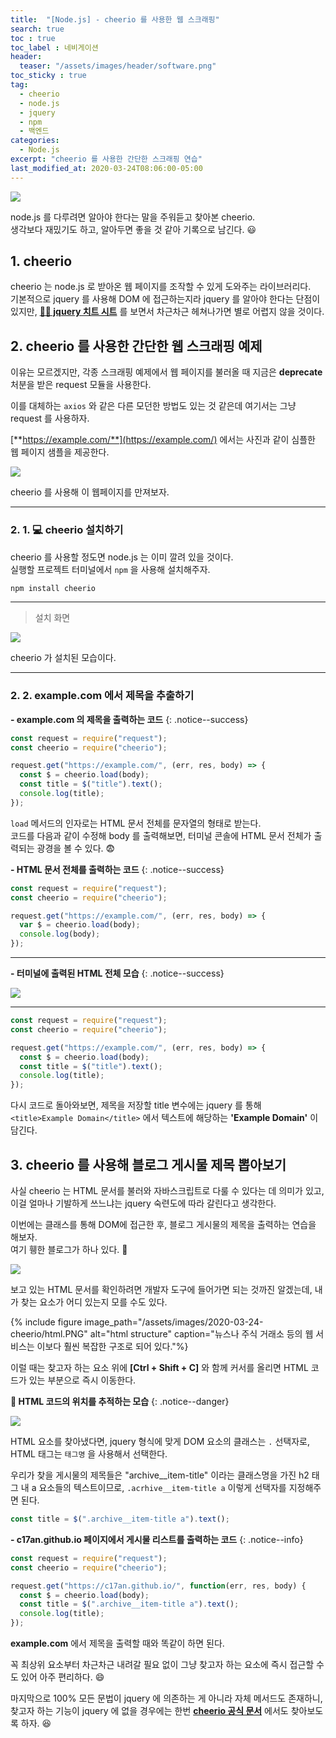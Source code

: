 ```yaml
---
title:  "[Node.js] - cheerio 를 사용한 웹 스크래핑"
search: true
toc : true
toc_label : 네비게이션
header:
  teaser: "/assets/images/header/software.png"
toc_sticky : true
tag:
  - cheerio
  - node.js
  - jquery
  - npm
  - 백엔드
categories:
  - Node.js
excerpt: "cheerio 를 사용한 간단한 스크래핑 연습"
last_modified_at: 2020-03-24T08:06:00-05:00
---
```

<img src="/assets/images/header/software.png">


node.js 를 다루려면 알아야 한다는 말을 주워듣고 찾아본 cheerio.   
생각보다 재밌기도 하고, 알아두면 좋을 것 같아 기록으로 남긴다. 😃

## 1. cheerio

cheerio 는 node.js 로 받아온 웹 페이지를 조작할 수 있게 도와주는 라이브러리다.  
기본적으로 jquery 를 사용해 DOM 에 접근하는지라 jquery 를 알아야 한다는 단점이 있지만, [**👨‍💻 jquery 치트 시트**](https://htmlcheatsheet.com/jquery/) 를 보면서 차근차근 헤쳐나가면 별로 어렵지 않을 것이다.

## 2. cheerio 를 사용한 간단한 웹 스크래핑 예제   

이유는 모르겠지만, 각종 스크래핑 예제에서 웹 페이지를 불러올 때 지금은 **deprecate** 처분을 받은 request 모듈을 사용한다.   

이를 대체하는 `axios` 와 같은 다른 모던한 방법도 있는 것 같은데 여기서는 그냥 request 를 사용하자.

[**https://example.com/**](https://example.com/) 에서는 사진과 같이 심플한 웹 페이지 샘플을 제공한다.


<img src="/assets/images/2020-03-24-cheerio/sample.PNG">

cheerio 를 사용해 이 웹페이지를 만져보자.

---

### 2. 1. 💻 cheerio 설치하기   


cheerio 를 사용할 정도면 node.js 는 이미 깔려 있을 것이다.  
실행할 프로젝트 터미널에서 `npm` 을 사용해 설치해주자.

```javascript
npm install cheerio
```

---

> 설치 화면

<img src="/assets/images/2020-03-24-cheerio/install.PNG">

cheerio 가 설치된 모습이다.

---

### 2. 2. example.com 에서 제목을 추출하기


**- example.com 의 제목을 출력하는 코드**
{: .notice--success}

```javascript
const request = require("request");
const cheerio = require("cheerio");

request.get("https://example.com/", (err, res, body) => {
  const $ = cheerio.load(body);
  const title = $("title").text();
  console.log(title);
});
```

`load` 메서드의 인자로는 HTML 문서 전체를 문자열의 형태로 받는다.   
코드를 다음과 같이 수정해 body 를 출력해보면, 터미널 콘솔에 HTML 문서 전체가 출력되는 광경을 볼 수 있다. 😨

**- HTML 문서 전체를 출력하는 코드**
{: .notice--success}

```javascript
const request = require("request");
const cheerio = require("cheerio");

request.get("https://example.com/", (err, res, body) => {
  var $ = cheerio.load(body);
  console.log(body);
});
```
---

**- 터미널에 출력된 HTML 전체 모습**
{: .notice--success}

<img src="/assets/images/2020-03-24-cheerio/body.PNG">

---

```javascript
const request = require("request");
const cheerio = require("cheerio");

request.get("https://example.com/", (err, res, body) => {
  const $ = cheerio.load(body);
  const title = $("title").text();
  console.log(title);
});
```
다시 코드로 돌아와보면, 제목을 저장할 title 변수에는 jquery 를 통해 `<title>Example Domain</title>` 에서 텍스트에 해당하는 **'Example Domain'** 이 담긴다.  


## 3. cheerio 를 사용해 블로그 게시물 제목 뽑아보기
사실 cheerio 는 HTML 문서를 불러와 자바스크립트로 다룰 수 있다는 데 의미가 있고, 이걸 얼마나 기발하게 쓰느냐는 jquery 숙련도에 따라 갈린다고 생각한다.

이번에는 클래스를 통해 DOM에 접근한 후, 블로그 게시물의 제목을 출력하는 연습을 해보자.  
여기 휑한 블로그가 하나 있다. 🤣

<img src="/assets/images/2020-03-24-cheerio/blog.PNG">

보고 있는 HTML 문서를 확인하려면 개발자 도구에 들어가면 되는 것까진 알겠는데, 내가 찾는 요소가 어디 있는지 모를 수도 있다.

{% include figure image_path="/assets/images/2020-03-24-cheerio/html.PNG" alt="html structure" caption="뉴스나 주식 거래소 등의 웹 서비스는 이보다 훨씬 복잡한 구조로 되어 있다."%}

이럴 때는 찾고자 하는 요소 위에 **[Ctrl + Shift + C]** 와 함께 커서를 올리면 HTML 코드가 있는 부분으로 즉시 이동한다.

**🧭 HTML 코드의 위치를 추적하는 모습**
{: .notice--danger}

<img src="/assets/images/2020-03-24-cheerio/find.png">

HTML 요소를 찾아냈다면, jquery 형식에 맞게 DOM 요소의 클래스는 `.` 선택자로, HTML 태그는 `태그명` 을 사용해서 선택한다.

우리가 찾을 게시물의 제목들은 "archive__item-title" 이라는 클래스명을 가진 h2 태그 내 a 요소들의 텍스트이므로, `.acrhive__item-title a` 이렇게 선택자를 지정해주면 된다.

``` javascript
const title = $(".archive__item-title a").text();
```

**- c17an.github.io 페이지에서 게시물 리스트를 출력하는 코드**
{: .notice--info}

```javascript
const request = require("request");
const cheerio = require("cheerio");

request.get("https://c17an.github.io/", function(err, res, body) {
  const $ = cheerio.load(body);
  const title = $(".archive__item-title a").text();
  console.log(title);
});
```

**example.com** 에서 제목을 출력할 때와 똑같이 하면 된다.

꼭 최상위 요소부터 차근차근 내려갈 필요 없이 그냥 찾고자 하는 요소에 즉시 접근할 수도 있어 아주 편리하다. 😄



마지막으로 100% 모든 문법이 jquery 에 의존하는 게 아니라 자체 메서드도 존재하니, 찾고자 하는 기능이 jquery 에 없을 경우에는 한번 [**cheerio 공식 문서**](https://cheerio.js.org/) 에서도 찾아보도록 하자. 😆
